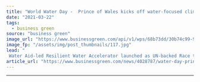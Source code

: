 ```yaml
---
title: "World Water Day -  Prince of Wales kicks off water-focused climate finance drive"
date: "2021-03-22"
tags: 
  - business green
source: "business green"
image_url: "https://www.businessgreen.com/api/v1/wps/68b73dd/30b74c99-93f4-42d7-a6ed-924afe1e28ea/5/COL1-228-WaterAid-Jordi-Ruiz-Cirera-185x114.jpg"
image_fp: "/assets/img/post_thumbnails/117.jpg"
lead: "
 Water Aid-led Resilient Water Accelerator launched as UN-backed Race to Zero campaign urges water utilities around the world to commit to net zero emissions ..."
article_url: "https://www.businessgreen.com/news/4028787/water-day-prince-wales-kicks-water-focused-climate-finance-drive"
---
```


---
